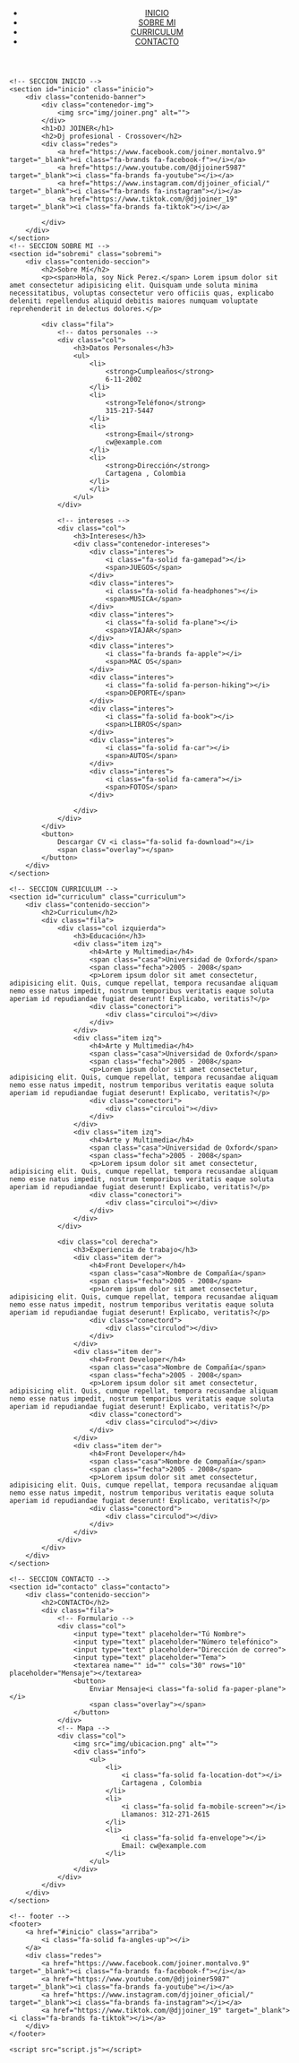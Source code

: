 <!DOCTYPE html>
<html lang="es">
<head>
    <meta charset="UTF-8">
    <meta http-equiv="X-UA-Compatible" content="IE=edge">
    <meta name="viewport" content="width=device-width, initial-scale=1.0">
    <link rel="stylesheet" href="https://cdnjs.cloudflare.com/ajax/libs/font-awesome/6.1.2/css/all.min.css" integrity="sha512-1sCRPdkRXhBV2PBLUdRb4tMg1w2YPf37qatUFeS7zlBy7jJI8Lf4VHwWfZZfpXtYSLy85pkm9GaYVYMfw5BC1A==" crossorigin="anonymous" referrerpolicy="no-referrer" />
    <title>DJ JOINER</title>
    <link rel="stylesheet" href="brr.css">
</head>
<body>
    <!-- MENU ENCABEZADO -->
    <div class="contenedor-header">
        <header>
            <div class="logo">
                <a href="#"></a>
            </div>
            <nav id="nav">
                <ul>
                    <li><a href="#inicio" onclick="seleccionar()">INICIO</a></li>
                    <li><a href="#sobremi" onclick="seleccionar()">SOBRE MI</a></li>
                    <li><a href="#curriculum" onclick="seleccionar()">CURRICULUM</a></li>
                    <li><a href="#contacto" onclick="seleccionar()">CONTACTO</a></li>
                </ul>
            </nav>
            <div class="nav-responsive" onclick="mostrarOcultarMenu()">
                <i class="fa-solid fa-bars"></i>
            </div>
        </header>
    </div>

    <!-- SECCION INICIO -->
    <section id="inicio" class="inicio">
        <div class="contenido-banner">
            <div class="contenedor-img">
                <img src="img/joiner.png" alt="">
            </div>
            <h1>DJ JOINER</h1>
            <h2>Dj profesional - Crossover</h2>
            <div class="redes">
                <a href="https://www.facebook.com/joiner.montalvo.9" target="_blank"><i class="fa-brands fa-facebook-f"></i></a>
                <a href="https://www.youtube.com/@djjoiner5987" target="_blank"><i class="fa-brands fa-youtube"></i></a>
                <a href="https://www.instagram.com/djjoiner_oficial/" target="_blank"><i class="fa-brands fa-instagram"></i></a>
                <a href="https://www.tiktok.com/@djjoiner_19" target="_blank"><i class="fa-brands fa-tiktok"></i></a>

            </div>
        </div>
    </section>
    <!-- SECCION SOBRE MI -->
    <section id="sobremi" class="sobremi">
        <div class="contenido-seccion">
            <h2>Sobre Mí</h2>
            <p><span>Hola, soy Nick Perez.</span> Lorem ipsum dolor sit amet consectetur adipisicing elit. Quisquam unde soluta minima necessitatibus, voluptas consectetur vero officiis quas, explicabo deleniti repellendus aliquid debitis maiores numquam voluptate reprehenderit in delectus dolores.</p>

            <div class="fila">
                <!-- datos personales -->
                <div class="col">
                    <h3>Datos Personales</h3>
                    <ul>
                        <li>
                            <strong>Cumpleaños</strong>
                            6-11-2002
                        </li>
                        <li>
                            <strong>Teléfono</strong>
                            315-217-5447
                        </li>
                        <li>
                            <strong>Email</strong>
                            cw@example.com
                        </li>
                        <li>
                            <strong>Dirección</strong>
                            Cartagena , Colombia
                        </li>
                        </li>
                    </ul>
                </div>

                <!-- intereses -->
                <div class="col">
                    <h3>Intereses</h3>
                    <div class="contenedor-intereses">
                        <div class="interes">
                            <i class="fa-solid fa-gamepad"></i>
                            <span>JUEGOS</span>
                        </div>
                        <div class="interes">
                            <i class="fa-solid fa-headphones"></i>
                            <span>MUSICA</span>
                        </div>
                        <div class="interes">
                            <i class="fa-solid fa-plane"></i>
                            <span>VIAJAR</span>
                        </div>
                        <div class="interes">
                            <i class="fa-brands fa-apple"></i>
                            <span>MAC OS</span>
                        </div>
                        <div class="interes">
                            <i class="fa-solid fa-person-hiking"></i>
                            <span>DEPORTE</span>
                        </div>
                        <div class="interes">
                            <i class="fa-solid fa-book"></i>
                            <span>LIBROS</span>
                        </div>
                        <div class="interes">
                            <i class="fa-solid fa-car"></i>
                            <span>AUTOS</span>
                        </div>
                        <div class="interes">
                            <i class="fa-solid fa-camera"></i>
                            <span>FOTOS</span>
                        </div>
                        
                    </div>
                </div>
            </div>
            <button>
                Descargar CV <i class="fa-solid fa-download"></i>
                <span class="overlay"></span>
            </button>
        </div>
    </section>

    <!-- SECCION CURRICULUM -->
    <section id="curriculum" class="curriculum">
        <div class="contenido-seccion">
            <h2>Curriculum</h2>
            <div class="fila">
                <div class="col izquierda">
                    <h3>Educación</h3>
                    <div class="item izq">
                        <h4>Arte y Multimedia</h4>
                        <span class="casa">Universidad de Oxford</span>
                        <span class="fecha">2005 - 2008</span>
                        <p>Lorem ipsum dolor sit amet consectetur, adipisicing elit. Quis, cumque repellat, tempora recusandae aliquam nemo esse natus impedit, nostrum temporibus veritatis eaque soluta aperiam id repudiandae fugiat deserunt! Explicabo, veritatis?</p>
                        <div class="conectori">
                            <div class="circuloi"></div>
                        </div>
                    </div>
                    <div class="item izq">
                        <h4>Arte y Multimedia</h4>
                        <span class="casa">Universidad de Oxford</span>
                        <span class="fecha">2005 - 2008</span>
                        <p>Lorem ipsum dolor sit amet consectetur, adipisicing elit. Quis, cumque repellat, tempora recusandae aliquam nemo esse natus impedit, nostrum temporibus veritatis eaque soluta aperiam id repudiandae fugiat deserunt! Explicabo, veritatis?</p>
                        <div class="conectori">
                            <div class="circuloi"></div>
                        </div>
                    </div>
                    <div class="item izq">
                        <h4>Arte y Multimedia</h4>
                        <span class="casa">Universidad de Oxford</span>
                        <span class="fecha">2005 - 2008</span>
                        <p>Lorem ipsum dolor sit amet consectetur, adipisicing elit. Quis, cumque repellat, tempora recusandae aliquam nemo esse natus impedit, nostrum temporibus veritatis eaque soluta aperiam id repudiandae fugiat deserunt! Explicabo, veritatis?</p>
                        <div class="conectori">
                            <div class="circuloi"></div>
                        </div>
                    </div>
                </div>

                <div class="col derecha">
                    <h3>Experiencia de trabajo</h3>
                    <div class="item der">
                        <h4>Front Developer</h4>
                        <span class="casa">Nombre de Compañía</span>
                        <span class="fecha">2005 - 2008</span>
                        <p>Lorem ipsum dolor sit amet consectetur, adipisicing elit. Quis, cumque repellat, tempora recusandae aliquam nemo esse natus impedit, nostrum temporibus veritatis eaque soluta aperiam id repudiandae fugiat deserunt! Explicabo, veritatis?</p>
                        <div class="conectord">
                            <div class="circulod"></div>
                        </div>
                    </div>
                    <div class="item der">
                        <h4>Front Developer</h4>
                        <span class="casa">Nombre de Compañía</span>
                        <span class="fecha">2005 - 2008</span>
                        <p>Lorem ipsum dolor sit amet consectetur, adipisicing elit. Quis, cumque repellat, tempora recusandae aliquam nemo esse natus impedit, nostrum temporibus veritatis eaque soluta aperiam id repudiandae fugiat deserunt! Explicabo, veritatis?</p>
                        <div class="conectord">
                            <div class="circulod"></div>
                        </div>
                    </div>
                    <div class="item der">
                        <h4>Front Developer</h4>
                        <span class="casa">Nombre de Compañía</span>
                        <span class="fecha">2005 - 2008</span>
                        <p>Lorem ipsum dolor sit amet consectetur, adipisicing elit. Quis, cumque repellat, tempora recusandae aliquam nemo esse natus impedit, nostrum temporibus veritatis eaque soluta aperiam id repudiandae fugiat deserunt! Explicabo, veritatis?</p>
                        <div class="conectord">
                            <div class="circulod"></div>
                        </div>
                    </div>
                </div>
            </div>
        </div>
    </section>

    <!-- SECCION CONTACTO -->
    <section id="contacto" class="contacto">
        <div class="contenido-seccion">
            <h2>CONTACTO</h2>
            <div class="fila">
                <!-- Formulario -->
                <div class="col">
                    <input type="text" placeholder="Tú Nombre">
                    <input type="text" placeholder="Número telefónico">
                    <input type="text" placeholder="Dirección de correo">
                    <input type="text" placeholder="Tema">
                    <textarea name="" id="" cols="30" rows="10" placeholder="Mensaje"></textarea>
                    <button>
                        Enviar Mensaje<i class="fa-solid fa-paper-plane"></i>
                        <span class="overlay"></span>
                    </button>
                </div>
                <!-- Mapa -->
                <div class="col">
                    <img src="img/ubicacion.png" alt="">
                    <div class="info">
                        <ul>
                            <li>
                                <i class="fa-solid fa-location-dot"></i>
                                Cartagena , Colombia
                            </li>
                            <li>
                                <i class="fa-solid fa-mobile-screen"></i>
                                Llamanos: 312-271-2615 
                            </li>
                            <li>
                                <i class="fa-solid fa-envelope"></i>
                                Email: cw@example.com
                            </li>
                        </ul>
                    </div>
                </div>
            </div>
        </div>
    </section>

    <!-- footer -->
    <footer>
        <a href="#inicio" class="arriba">
            <i class="fa-solid fa-angles-up"></i>
        </a>
        <div class="redes">
            <a href="https://www.facebook.com/joiner.montalvo.9" target="_blank"><i class="fa-brands fa-facebook-f"></i></a>
            <a href="https://www.youtube.com/@djjoiner5987" target="_blank"><i class="fa-brands fa-youtube"></i></a>
            <a href="https://www.instagram.com/djjoiner_oficial/" target="_blank"><i class="fa-brands fa-instagram"></i></a>
            <a href="https://www.tiktok.com/@djjoiner_19" target="_blank"><i class="fa-brands fa-tiktok"></i></a>
        </div>
    </footer>

    <script src="script.js"></script>
</body>
</html>
